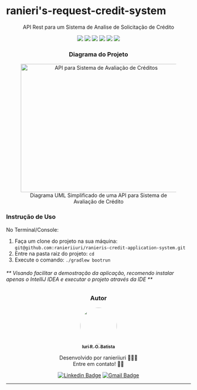 <h1>ranieri's-request-credit-system</h1>
<p align="center">API Rest para um Sistema de Analise de Solicitação de Crédito</p>
<p align="center">
     <a alt="Java">
        <img src="https://img.shields.io/badge/Java-v17-blue.svg" />
    </a>
    <a alt="Kotlin">
        <img src="https://img.shields.io/badge/Kotlin-v1.9.22-purple.svg" />
    </a>
    <a alt="Spring Boot">
        <img src="https://img.shields.io/badge/Spring%20Boot-v3.0.3-brightgreen.svg" />
    </a>
    <a alt="Gradle">
        <img src="https://img.shields.io/badge/Gradle-v7.6-lightgreen.svg" />
    </a>
    <a alt="H2 ">
        <img src="https://img.shields.io/badge/H2-v2.1.214-darkblue.svg" />
    </a>
    <a alt="Flyway">
        <img src="https://img.shields.io/badge/Flyway-v9.5.1-red.svg">
    </a>
</p>

<h3 align="center">Diagrama do Projeto</h3>

<figure>
<p align="center">
  <img src="https://i.imgur.com/7phya16.png" height="350" width="450" alt="API para Sistema de Avaliação de Créditos"/><br>
  Diagrama UML Simplificado de uma API para Sistema de Avaliação de Crédito
</p>
</figure>

<h3>Instrução de Uso</h3>
<p>No Terminal/Console:</p>
<ol>
	<li>Faça um clone do projeto na sua máquina: <code>git@github.com:ranieriiuri/ranieris-credit-application-system.git</code></li>
	<li>Entre na pasta raiz do projeto: <code>cd </code></li> 
	<li>Execute o comando: <code>./gradlew bootrun</code></li>
</ol>
<h6>** Visando facilitar a demostração da aplicação, recomendo instalar apenas o IntelliJ IDEA e executar o projeto através da IDE **</h6>

<div align="center">
<h3>Autor</h3>

<a href="https://www.linkedin.com/in/iuri-ranieri-batista-266219253/">
 <img style="border-radius: 50%;" src="https://avatars.githubusercontent.com/u/107376911?v=4" width="100px;" alt=""/>
 <br />
 <sub><b>Iuri R. O. Batista</b></sub></a> <a href="https://www.instagram.com/iuribatista/" title="Instagram" ></a>

Desenvolvido por ranieriiuri 🧑🏾‍💻 <br>Entre em contato! 👋🏽

[![Linkedin Badge](https://img.shields.io/badge/-Iuri-black?style=flat-square&logo=Linkedin&logoColor=white&link=https://www.linkedin.com/in/iuri-ranieri-batista-266219253/)](https://www.linkedin.com/in/iuri-ranieri-batista-266219253/)
[![Gmail Badge](https://img.shields.io/badge/-iuriranierioliveira@gmail.com-c14438?style=flat-square&logo=Gmail&logoColor=white&link=mailto:iuriranierioliveira@gmail.com)](mailto:iuriranierioliveira@gmail.com)
<hr>
</div>